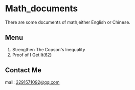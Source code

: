 # Math_documents

There are some documents of math,either English or Chinese.

## Menu
1. Strengthen The Copson's Inequality
2. Proof of I Get It(62)

## Contact Me
mail: 3291571092@qq.com
